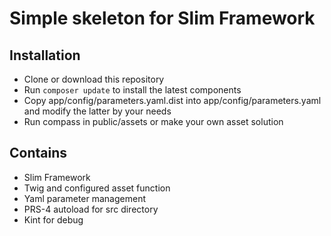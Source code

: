 # Simple skeleton for Slim Framework

## Installation

 - Clone or download this repository
 - Run `composer update` to install the latest components
 - Copy app/config/parameters.yaml.dist into app/config/parameters.yaml and modify the latter by your needs
 - Run compass in public/assets or make your own asset solution
 
## Contains

 - Slim Framework
 - Twig and configured asset function
 - Yaml parameter management
 - PRS-4 autoload for src directory
 - Kint for debug
